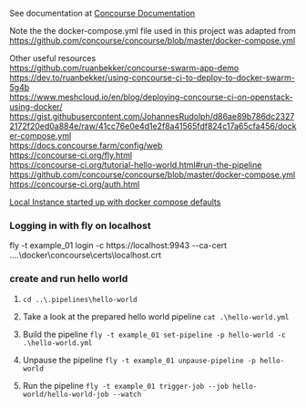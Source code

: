 See documentation at [Concourse Documentation](https://concourse-ci.org/docs.html)

Note the the docker-compose.yml file used in this project was adapted from https://github.com/concourse/concourse/blob/master/docker-compose.yml

Other useful resources<br/>
https://github.com/ruanbekker/concourse-swarm-app-demo<br/>
https://dev.to/ruanbekker/using-concourse-ci-to-deploy-to-docker-swarm-5g4b<br/>
https://www.meshcloud.io/en/blog/deploying-concourse-ci-on-openstack-using-docker/<br/>
https://gist.githubusercontent.com/JohannesRudolph/d86ae89b786dc23272172f20ed0a884e/raw/41cc76e0e4d1e2f8a41565fdf824c17a65cfa456/docker-compose.yml<br/>
https://docs.concourse.farm/config/web<br/>
https://concourse-ci.org/fly.html<br/>
https://concourse-ci.org/tutorial-hello-world.html#run-the-pipeline<br/>
https://github.com/concourse/concourse/blob/master/docker-compose.yml<br/>
https://concourse-ci.org/auth.html<br/>


[Local Instance started up with docker compose defaults](https://localhost:9443/)

### Logging in with fly on localhost
fly -t example_01 login -c https://localhost:9943 --ca-cert ..\..\docker\concourse\certs\localhost.crt

### create and run hello world
1. `cd ..\.pipelines\hello-world`

2. Take a look at the prepared hello world pipeline `cat .\hello-world.yml`

3. Build the pipeline
`fly -t example_01 set-pipeline -p hello-world -c .\hello-world.yml`

4. Unpause the pipeline
`fly -t example_01 unpause-pipeline -p hello-world`

5. Run the pipeline
`fly -t example_01 trigger-job --job hello-world/hello-world-job --watch`
